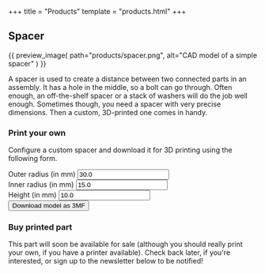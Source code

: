 +++
title    = "Products"
template = "products.html"
+++

## Spacer

{{
    preview_image(
        path="products/spacer.png",
        alt="CAD model of a simple spacer"
    )
}}

A spacer is used to create a distance between two connected parts in an assembly. It has a hole in the middle, so a bolt can go through. Often enough, an off-the-shelf spacer or a stack of washers will do the job well enough. Sometimes though, you need a spacer with very precise dimensions. Then a custom, 3D-printed one comes in handy.


### Print your own

Configure a custom spacer and download it for 3D printing using the following form.

<form method="GET" action="https://model-api.braun-odw.eu/models/spacer.3mf">
    <div>
        <label for="outer">Outer radius (in mm)</label>
        <input
            type="number"
            required
            name="outer"
            id="outer"
            step="0.01"
            value="30.0"
            placeholder="outer radius (in mm)" />
    </div>
    <div>
        <label for="inner">Inner radius (in mm)</label>
        <input
            type="number"
            required
            name="inner"
            id="inner"
            step="0.01"
            value="15.0"
            placeholder="inner radius (in mm)" />
    </div>
    <div>
        <label for="height">Height (in mm)</label>
        <input
            type="number"
            required
            name="height"
            id="height"
            step="0.01"
            value="10.0"
            placeholder="height (in mm)" />
    </div>
    <input
        type="submit"
        value="Download model as 3MF" />
</form>


### Buy printed part

This part will soon be available for sale (although you should really print your own, if you have a printer available). Check back later, if you're interested, or sign up to the newsletter below to be notified!
